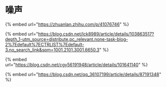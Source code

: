 # 噪声

{% embed url="https://zhuanlan.zhihu.com/p/41076746" %}

{% embed url="https://blog.csdn.net/lck8989/article/details/103863517?depth_1-utm_source=distribute.pc_relevant.none-task-blog-2%7Edefault%7ECTRLIST%7Edefault-3.no_search_link&spm=1001.2101.3001.6650.3" %}

{% embed url="https://blog.csdn.net/cgy56191948/article/details/101641140" %}

{% embed url="https://blog.csdn.net/qq_36107199/article/details/87191348" %}

